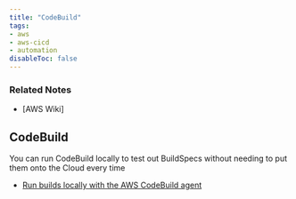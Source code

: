 ```yaml
---
title: "CodeBuild"
tags:
- aws
- aws-cicd
- automation
disableToc: false
---
```


### Related Notes
- [AWS Wiki]

## CodeBuild
You can run CodeBuild locally to test out BuildSpecs without needing to put them onto the Cloud every time
- [Run builds locally with the AWS CodeBuild agent](https://docs.aws.amazon.com/codebuild/latest/userguide/use-codebuild-agent.html)